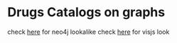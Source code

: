 # Drugs Catalogs on graphs

check [here](neo4jd3/index.html) for neo4j lookalike
check [here](visjs/index.tml) for visjs look

